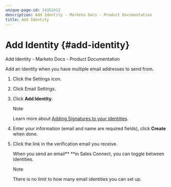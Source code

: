 ```yaml
---
unique-page-id: 14352412
description: Add Identity - Marketo Docs - Product Documentation
title: Add Identity
---
```


# Add Identity {#add-identity}

Add Identity - Marketo Docs - Product Documentation

Add an identity when you have multiple email addresses to send from.

1. Click the Settings icon.
1. Click Email Settings.
1. Click **Add Identity**.

   >[!NOTE]
   >
   >Learn more about [Adding Signatures to your identities](https://docs.marketo.com/x/6BnG).

1. Enter your information (email and name are required fields), click **Create** when done.
1. Click the link in the verification email you receive.

   When you send an email** **in Sales Connect, you can toggle between identities.

   >[!NOTE]
   >
   >There is no limit to how many email identities you can set up.

